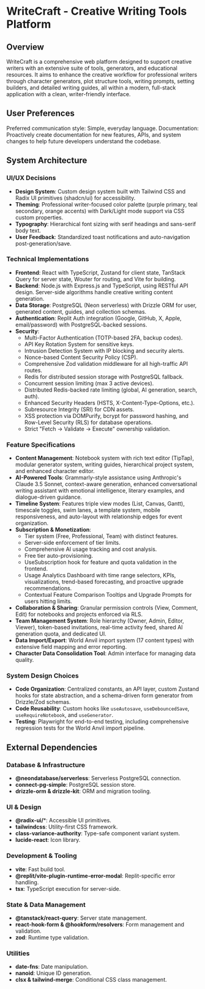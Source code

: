 # WriteCraft - Creative Writing Tools Platform

## Overview

WriteCraft is a comprehensive web platform designed to support creative writers with an extensive suite of tools, generators, and educational resources. It aims to enhance the creative workflow for professional writers through character generators, plot structure tools, writing prompts, setting builders, and detailed writing guides, all within a modern, full-stack application with a clean, writer-friendly interface.

## User Preferences

Preferred communication style: Simple, everyday language.
Documentation: Proactively create documentation for new features, APIs, and system changes to help future developers understand the codebase.

## System Architecture

### UI/UX Decisions
- **Design System**: Custom design system built with Tailwind CSS and Radix UI primitives (shadcn/ui) for accessibility.
- **Theming**: Professional writer-focused color palette (purple primary, teal secondary, orange accents) with Dark/Light mode support via CSS custom properties.
- **Typography**: Hierarchical font sizing with serif headings and sans-serif body text.
- **User Feedback**: Standardized toast notifications and auto-navigation post-generation/save.

### Technical Implementations
- **Frontend**: React with TypeScript, Zustand for client state, TanStack Query for server state, Wouter for routing, and Vite for building.
- **Backend**: Node.js with Express.js and TypeScript, using RESTful API design. Server-side algorithms handle creative writing content generation.
- **Data Storage**: PostgreSQL (Neon serverless) with Drizzle ORM for user, generated content, guides, and collection schemas.
- **Authentication**: Replit Auth integration (Google, GitHub, X, Apple, email/password) with PostgreSQL-backed sessions.
- **Security**:
    - Multi-Factor Authentication (TOTP-based 2FA, backup codes).
    - API Key Rotation System for sensitive keys.
    - Intrusion Detection System with IP blocking and security alerts.
    - Nonce-based Content Security Policy (CSP).
    - Comprehensive Zod validation middleware for all high-traffic API routes.
    - Redis for distributed session storage with PostgreSQL fallback.
    - Concurrent session limiting (max 3 active devices).
    - Distributed Redis-backed rate limiting (global, AI generation, search, auth).
    - Enhanced Security Headers (HSTS, X-Content-Type-Options, etc.).
    - Subresource Integrity (SRI) for CDN assets.
    - XSS protection via DOMPurify, bcrypt for password hashing, and Row-Level Security (RLS) for database operations.
    - Strict "Fetch → Validate → Execute" ownership validation.

### Feature Specifications
- **Content Management**: Notebook system with rich text editor (TipTap), modular generator system, writing guides, hierarchical project system, and enhanced character editor.
- **AI-Powered Tools**: Grammarly-style assistance using Anthropic's Claude 3.5 Sonnet, context-aware generation, enhanced conversational writing assistant with emotional intelligence, literary examples, and dialogue-driven guidance.
- **Timeline System**: Features triple view modes (List, Canvas, Gantt), timescale toggles, swim lanes, a template system, mobile responsiveness, and auto-layout with relationship edges for event organization.
- **Subscription & Monetization**:
    - Tier system (Free, Professional, Team) with distinct features.
    - Server-side enforcement of tier limits.
    - Comprehensive AI usage tracking and cost analysis.
    - Free tier auto-provisioning.
    - UseSubscription hook for feature and quota validation in the frontend.
    - Usage Analytics Dashboard with time range selectors, KPIs, visualizations, trend-based forecasting, and proactive upgrade recommendations.
    - Contextual Feature Comparison Tooltips and Upgrade Prompts for users hitting limits.
- **Collaboration & Sharing**: Granular permission controls (View, Comment, Edit) for notebooks and projects enforced via RLS.
- **Team Management System**: Role hierarchy (Owner, Admin, Editor, Viewer), token-based invitations, real-time activity feed, shared AI generation quota, and dedicated UI.
- **Data Import/Export**: World Anvil import system (17 content types) with extensive field mapping and error reporting.
- **Character Data Consolidation Tool**: Admin interface for managing data quality.

### System Design Choices
- **Code Organization**: Centralized constants, an API layer, custom Zustand hooks for state abstraction, and a schema-driven form generator from Drizzle/Zod schemas.
- **Code Reusability**: Custom hooks like `useAutosave`, `useDebouncedSave`, `useRequireNotebook`, and `useGenerator`.
- **Testing**: Playwright for end-to-end testing, including comprehensive regression tests for the World Anvil import pipeline.

## External Dependencies

### Database & Infrastructure
- **@neondatabase/serverless**: Serverless PostgreSQL connection.
- **connect-pg-simple**: PostgreSQL session store.
- **drizzle-orm & drizzle-kit**: ORM and migration tooling.

### UI & Design
- **@radix-ui/***: Accessible UI primitives.
- **tailwindcss**: Utility-first CSS framework.
- **class-variance-authority**: Type-safe component variant system.
- **lucide-react**: Icon library.

### Development & Tooling
- **vite**: Fast build tool.
- **@replit/vite-plugin-runtime-error-modal**: Replit-specific error handling.
- **tsx**: TypeScript execution for server-side.

### State & Data Management
- **@tanstack/react-query**: Server state management.
- **react-hook-form & @hookform/resolvers**: Form management and validation.
- **zod**: Runtime type validation.

### Utilities
- **date-fns**: Date manipulation.
- **nanoid**: Unique ID generation.
- **clsx & tailwind-merge**: Conditional CSS class management.